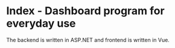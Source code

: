 # Index - Dashboard program for everyday use
The backend is written in ASP.NET and frontend is written in Vue. 
